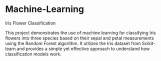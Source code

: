 # Machine-Learning
Iris Flower Classification

This project demonstrates the use of machine learning for classifying Iris flowers into three species based on their sepal and petal measurements using the Random Forest algorithm. It utilizes the Iris dataset from Scikit-learn and provides a simple yet effective approach to understand how classification models work.


